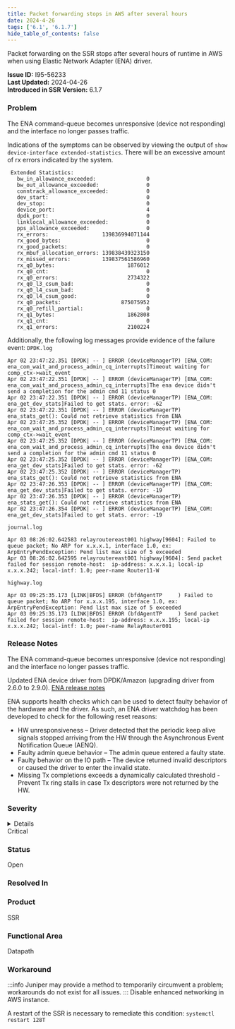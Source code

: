 ```yaml
---
title: Packet forwarding stops in AWS after several hours
date: 2024-4-26
tags: ['6.1', '6.1.7']
hide_table_of_contents: false
---
```


Packet forwarding on the SSR stops after several hours of runtime in AWS when using Elastic Network Adapter (ENA) driver.

<!-- truncate -->

**Issue ID:** I95-56233  
**Last Updated:** 2024-04-26  
**Introduced in SSR Version:** 6.1.7

### Problem
The ENA command-queue becomes unresponsive (device not responding) and the interface no longer passes traffic.

Indications of the symptoms can be observed by viewing the output of `show device-interface extended-statistics`.
There will be an excessive amount of rx errors indicated by the system.
```
 Extended Statistics:
   bw_in_allowance_exceeded:                0
   bw_out_allowance_exceeded:               0
   conntrack_allowance_exceeded:            0
   dev_start:                               0
   dev_stop:                                0
   device_port:                             4
   dpdk_port:                               0
   linklocal_allowance_exceeded:            0
   pps_allowance_exceeded:                  0
   rx_errors:                 139836994071144
   rx_good_bytes:                           0
   rx_good_packets:                         0
   rx_mbuf_allocation_errors: 139838439323150
   rx_missed_errors:          139837561586960
   rx_q0_bytes:                       1876012
   rx_q0_cnt:                               0
   rx_q0_errors:                      2734322
   rx_q0_l3_csum_bad:                       0
   rx_q0_l4_csum_bad:                       0
   rx_q0_l4_csum_good:                      0
   rx_q0_packets:                   875075952
   rx_q0_refill_partial:                    0
   rx_q1_bytes:                       1862808
   rx_q1_cnt:                               0
   rx_q1_errors:                      2100224
```

Additionally, the following log messages provide evidence of the failure event:
`DPDK.log`
```
Apr 02 23:47:22.351 [DPDK| -- ] ERROR (deviceManagerTP) [ENA_COM: ena_com_wait_and_process_admin_cq_interrupts]Timeout waiting for comp_ctx->wait_event
Apr 02 23:47:22.351 [DPDK| -- ] ERROR (deviceManagerTP) [ENA_COM: ena_com_wait_and_process_admin_cq_interrupts]The ena device didn't send a completion for the admin cmd 11 status 0
Apr 02 23:47:22.351 [DPDK| -- ] ERROR (deviceManagerTP) [ENA_COM: ena_get_dev_stats]Failed to get stats. error: -62
Apr 02 23:47:22.351 [DPDK| -- ] ERROR (deviceManagerTP) ena_stats_get(): Could not retrieve statistics from ENA
Apr 02 23:47:25.352 [DPDK| -- ] ERROR (deviceManagerTP) [ENA_COM: ena_com_wait_and_process_admin_cq_interrupts]Timeout waiting for comp_ctx->wait_event
Apr 02 23:47:25.352 [DPDK| -- ] ERROR (deviceManagerTP) [ENA_COM: ena_com_wait_and_process_admin_cq_interrupts]The ena device didn't send a completion for the admin cmd 11 status 0
Apr 02 23:47:25.352 [DPDK| -- ] ERROR (deviceManagerTP) [ENA_COM: ena_get_dev_stats]Failed to get stats. error: -62
Apr 02 23:47:25.352 [DPDK| -- ] ERROR (deviceManagerTP) ena_stats_get(): Could not retrieve statistics from ENA
Apr 02 23:47:26.353 [DPDK| -- ] ERROR (deviceManagerTP) [ENA_COM: ena_get_dev_stats]Failed to get stats. error: -19
Apr 02 23:47:26.353 [DPDK| -- ] ERROR (deviceManagerTP) ena_stats_get(): Could not retrieve statistics from ENA
Apr 02 23:47:26.354 [DPDK| -- ] ERROR (deviceManagerTP) [ENA_COM: ena_get_dev_stats]Failed to get stats. error: -19
```

`journal.log`
```
Apr 03 08:26:02.642583 relayroutereast001 highway[9604]: Failed to queue packet; No ARP for x.x.x.1, interface 1.0, ex: ArpEntryPendException: Pend list max size of 5 exceeded
Apr 03 08:26:02.642595 relayroutereast001 highway[9604]: Send packet failed for session remote-host:  ip-address: x.x.x.1; local-ip x.x.x.242; local-intf: 1.0; peer-name Router11-W
```

`highway.log`
```
Apr 03 09:25:35.173 [LINK|BFDS] ERROR (bfdAgentTP     ) Failed to queue packet; No ARP for x.x.x.195, interface 1.0, ex: ArpEntryPendException: Pend list max size of 5 exceeded
Apr 03 09:25:35.173 [LINK|BFDS] ERROR (bfdAgentTP     ) Send packet failed for session remote-host:  ip-address: x.x.x.195; local-ip x.x.x.242; local-intf: 1.0; peer-name RelayRouter001
```

### Release Notes
The ENA command-queue becomes unresponsive (device not responding) and the interface no longer passes traffic.

Updated ENA device driver from DPDK/Amazon (upgrading driver from 2.6.0 to 2.9.0).
[ENA release notes](https://github.com/amzn/amzn-drivers/blob/master/kernel/linux/ena/RELEASENOTES.md)

ENA supports health checks which can be used to detect faulty behavior of the hardware and the driver. As such, an ENA driver watchdog has been developed to check for the following reset reasons:

* HW unresponsiveness – Driver detected that the periodic keep alive signals stopped arriving from the HW through the Asynchronous Event Notification Queue (AENQ).
* Faulty admin queue behavior – The admin queue entered a faulty state.
* Faulty behavior on the IO path – The device returned invalid descriptors or caused the driver to enter the invalid state.
* Missing Tx completions exceeds a dynamically calculated threshold - Prevent Tx ring stalls in case Tx descriptors were not returned by the HW.

### Severity
<details>
The potential impact of a software defect if encountered. Severity levels are:
* Critical: Could severely affect service, capacity/traffic, and maintenance capabilities. May have a prolonged impact to the entire system.
* Major: Could seriously affect system operation, maintenance, administration and related tasks.
* Minor: Would not significantly impair the functioning or affect service.
</details>
Critical

### Status
Open

### Resolved In


### Product
SSR

### Functional Area
Datapath

### Workaround
:::info
Juniper may provide a method to temporarily circumvent a problem; workarounds do not exist for all issues.
:::
Disable enhanced networking in AWS instance.

A restart of the SSR is necessary to remediate this condition:
`systemctl restart 128T`